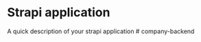 # Strapi application

A quick description of your strapi application
#   c o m p a n y - b a c k e n d  
 